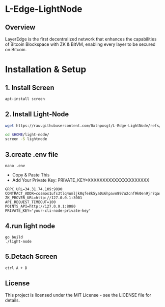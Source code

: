 # L-Edge-LightNode

## Overview
LayerEdge is the first decentralized network that enhances the capabilities of Bitcoin Blockspace with ZK & BitVM, enabling every layer to be secured on Bitcoin.

# Installation & Setup

## 1. Install Screen 
```bash
apt-install screen
```

## 2. Install Light-Node
```bash
wget https://raw.githubusercontent.com/0xtnpxsgt/L-Edge-LightNode/refs/heads/main/layeredge.sh -O layeredge.sh && chmod +x layeredge.sh && ./layeredge.sh
```

```bash
cd $HOME/light-node/
screen -S lightnode
```
## 3.create .env file
```
nano .env
```
- Copy & Paste This 
- Add Your Private Key: PRIVATE_KEY=XXXXXXXXXXXXXXXXXXXXX
```
GRPC_URL=34.31.74.109:9090
CONTRACT_ADDR=cosmos1ufs3tlq4umljk0qfe8k5ya0x6hpavn897u2cnf9k0en9jr7qarqqt56709
ZK_PROVER_URL=http://127.0.0.1:3001
API_REQUEST_TIMEOUT=100
POINTS_API=http://127.0.0.1:8080
PRIVATE_KEY='your-cli-node-private-key'
```

## 4.run light node
```
go build
./light-node
```
## 5.Detach Screen 
```bash
ctrl A + D
```

## License

This project is licensed under the MIT License - see the LICENSE file for details.
